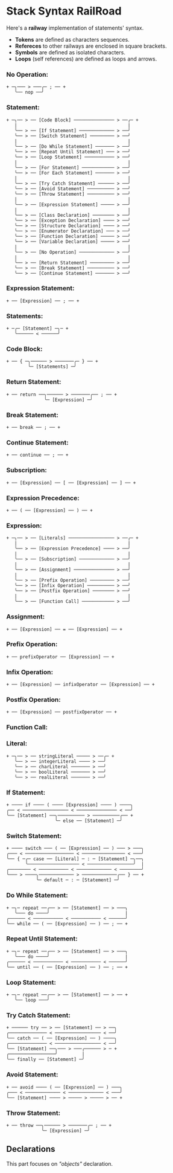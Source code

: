 
# Stack Syntax RailRoad

Here's a **railway** implementation of statements' syntax.

- **Tokens** are defined as characters sequences.
- **Refereces** to other railways are enclosed in square brackets.
- **Symbols** are defined as isolated characters.
- **Loops** (self references) are defined as loops and arrows.

### No Operation:

    + ─╮─── > ───╭─ ; ── +
       ╰── nop ──╯

### Statement:

    + ─╮── > ── [Code Block] ─────────────── > ──╭─ +
       |                                         |
       ╰── > ── [If Statement] ───────────── > ──╯
       ╰── > ── [Switch Statement] ───────── > ──╯
       |                                         |
       ╰── > ── [Do While Statement] ─────── > ──╯
       ╰── > ── [Repeat Until Statement] ─── > ──╯
       ╰── > ── [Loop Statement] ─────────── > ──╯
       |                                         |
       ╰── > ── [For Statement] ──────────── > ──╯
       ╰── > ── [For Each Statement] ─────── > ──╯
       |                                         |
       ╰── > ── [Try Catch Statement] ────── > ──╯
       ╰── > ── [Avoid Statement] ────────── > ──╯
       ╰── > ── [Throw Statement] ────────── > ──╯
       |                                         |
       ╰── > ── [Expression Statement] ───── > ──╯
       |                                         |
       ╰── > ── [Class Declaration] ──────── > ──╯
       ╰── > ── [Exception Declaration] ──── > ──╯
       ╰── > ── [Structure Declaration] ──── > ──╯
       ╰── > ── [Enumerator Declaration] ─── > ──╯
       ╰── > ── [Function Declaration] ───── > ──╯
       ╰── > ── [Variable Declaration] ───── > ──╯
       |                                         |
       ╰── > ── [No Operation] ───────────── > ──╯
       |                                         |
       ╰── > ── [Return Statement] ───────── > ──╯
       ╰── > ── [Break Statement] ────────── > ──╯
       ╰── > ── [Continue Statement] ─────── > ──╯

### Expression Statement:

    + ── [Expression] ── ; ── +

### Statements:

    + ─╭─ [Statement] ─╮─ +
       ╰────── < ──────╯

### Code Block:

    + ── { ─╮────── > ───────╭─ } ── +
            ╰─ [Statements] ─╯

### Return Statement:

    + ── return ──╮────── > ───────╭── ; ── +
                  ╰─ [Expression] ─╯

### Break Statement:

    + ── break ── ; ── +

### Continue Statement:

    + ── continue ── ; ── +

### Subscription:

    + ── [Expression] ── [ ── [Expression] ── ] ── +

### Expression Precedence:

    + ── ( ── [Expression] ── ) ── +

### Expression:

    + ─╮── > ── [Literals] ───────────────── > ──╭─ +
	   |                                         |
       ╰── > ── [Expression Precedence] ──── > ──╯
	   |                                         |
	   ╰── > ── [Subscription] ───────────── > ──╯
	   |                                         |
       ╰── > ── [Assignment] ─────────────── > ──╯
       |                                         |
	   ╰── > ── [Prefix Operation] ───────── > ──╯
       ╰── > ── [Infix Operation] ────────── > ──╯
	   ╰── > ── [Postfix Operation] ──────── > ──╯
	   |                                         |
	   ╰── > ── [Function Call] ──────────── > ──╯

### Assignment:

    + ── [Expression] ── = ── [Expression] ── +

### Prefix Operation:

    + ── prefixOperator ── [Expression] ── +

### Infix Operation:

    + ── [Expression] ── infixOperator ── [Expression] ── +

### Postfix Operation:

    + ── [Expression] ── postfixOperator ── +

### Function Call:



### Literal:

    + ─╮── > ── stringLiteral ───── > ──╭─ +
       ╰── > ── integerLiteral ──── > ──╯
       ╰── > ── charLiteral ─────── > ──╯
       ╰── > ── boolLiteral ─────── > ──╯
       ╰── > ── realLiteral ─────── > ──╯

### If Statement:

    + ──── if ──── ( ──── [Expression] ──── ) ────╮
    ╭── < ───────────────── < ─────────────── < ──╯
    ╰── [Statement] ──╮────────── > ──────────╭── +
                      ╰─ else ── [Statement] ─╯

### Switch Statement:

    + ──── switch ─── ( ── [Expression] ── ) ─── > ───╮
    ╭─── < ────────────────── < ──────────────── < ───╯
    ╰── { ─╭─ case ── [Literal] ─ : ─ [Statement] ─╮──╮
           ╰─────────────────── < ─────────────────╯  |
    ╭──────── < ─────────── < ───────────── < ────────╯
    ╰─── > ────╮───────────── > ─────────────╭── } ── +
               ╰─ default ─ : ─ [Statement] ─╯

### Do While Statement:

    + ─╮─ repeat ──╭── > ── [Statement] ── > ───╮
       ╰─── do ────╯                            |
    ╭────── < ─────────── < ─────────── < ──────╯
    ╰── while ── ( ── [Expression] ── ) ── ; ── +

### Repeat Until Statement:

    + ─╮─ repeat ──╭── > ── [Statement] ── > ───╮
       ╰─── do ────╯                            |
    ╭────── < ─────────── < ─────────── < ──────╯
    ╰── until ── ( ── [Expression] ── ) ── ; ── +

### Loop Statement:

    + ─╮─ repeat ──╭── > ── [Statement] ── > ── +
       ╰── loop ───╯

### Try Catch Statement:

    + ────── try ── > ── [Statement] ── > ──╮
    ╭────────────── < ───────────────── < ──╯
    ╰── catch ── ( ── [Expression] ── ) ────╮
    ╭────────────── < ───────────────── < ──╯
    ╰── [Statement] ──╮─── > ───╭────── > ─ +
    ╭─────────────────╯         |
    ╰── finally ── [Statement] ─╯

### Avoid Statement:

    + ── avoid ──── ( ── [Expression] ── ) ───╮
    ╭─── < ───────────── < ───────────── < ───╯
    ╰── [Statement] ──── > ───── > ───── > ── +

### Throw Statement:

    + ── throw ──╮────── > ───────╭─ ; ── +
                 ╰─ [Expression] ─╯

## Declarations

This part focuses on *"objects"* declaration.







